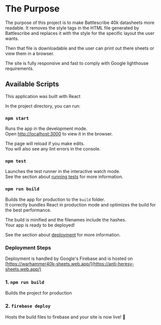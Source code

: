 # The Purpose
The purpose of this project is to make Battlescribe 40k datasheets more readable.
It removes the style tags in the HTML file generated by Battlescribe and replaces it with the style for 
the specific layout the user wants. 

Then that file is downloadable and the user can print out there sheets or view them in a browser. 

The site is fully responsive and fast to comply with Google lighthouse requirements. 

## Available Scripts
This application was built with React

In the project directory, you can run:

### `npm start`

Runs the app in the development mode.\
Open [http://localhost:3000](http://localhost:3000) to view it in the browser.

The page will reload if you make edits.\
You will also see any lint errors in the console.

### `npm test`

Launches the test runner in the interactive watch mode.\
See the section about [running tests](https://facebook.github.io/create-react-app/docs/running-tests) for more information.

### `npm run build`

Builds the app for production to the `build` folder.\
It correctly bundles React in production mode and optimizes the build for the best performance.

The build is minified and the filenames include the hashes.\
Your app is ready to be deployed!

See the section about [deployment](https://facebook.github.io/create-react-app/docs/deployment) for more information.

### Deployment Steps

Deployment is handled by Google's Firebase and is hosted on [https://warhammer40k-sheets.web.app/](https://anti-heresy-sheets.web.app/)

### 1. `npm run build` 

Builds the project for production 

### 2. `firebase deploy`

Hosts the build files to firebase and your site is now live! 🎉